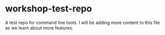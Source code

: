 # workshop-test-repo
A test repo for command line tools.
I will be adding more content to this file as we learn  about more features.
